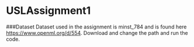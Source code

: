 # USLAssignment1

###Dataset
Dataset used in the assignment is minst_784 and is found here https://www.openml.org/d/554. Download and change the path and run the code.

